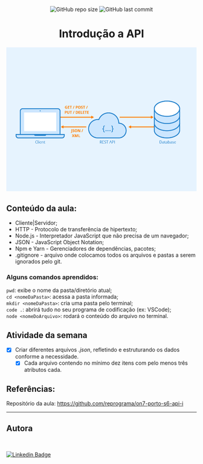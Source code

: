 <p align="center">
  <a> 
    <img alt="GitHub repo size" src="https://img.shields.io/github/repo-size/lealclarissa/exercicio-semana-6?color=9cf">
    <img alt="GitHub last commit" src="https://img.shields.io/github/last-commit/lealclarissa/exercicio-semana-6?color=9cf">
  </a>
</p>

<h1 align="center">Introdução a API</h1>

[![API](./assets/api.jpg)](https://www.seobility.net/en/wiki/images/f/f1/Rest-API.png)

## Conteúdo da aula:

* Cliente|Servidor;   
* HTTP - Protocolo de transferência de hipertexto;   
* Node.js - Interpretador JavaScript que não precisa de um navegador;   
* JSON - JavaScript Object Notation;   
* Npm e Yarn - Gerenciadores de dependências, pacotes;   
* .gitignore - arquivo onde colocamos todos os arquivos e pastas a serem ignorados pelo git.   

### Alguns comandos aprendidos:

```pwd```: exibe o nome da pasta/diretório atual;   
```cd <nomeDaPasta>```: acessa a pasta informada;    
```mkdir <nomeDaPasta>```: cria uma pasta pelo terminal;   
```code .```: abrirá tudo no seu programa de codificação (ex: VSCode);   
```node <nomeDoArquivo>```: rodará o conteúdo do arquivo no terminal.   

## Atividade da semana

- [x] Criar diferentes arquivos *.json*, 
refletindo e estruturando os dados conforme a necessidade.  
  - [x] Cada arquivo contendo no mínimo dez itens com pelo menos três atributos cada.  

## Referências:

Repositório da aula: https://github.com/reprograma/on7-porto-s6-api-i

---

## Autora

<a>
 <img style="border-radius: 50%;" src="https://avatars2.githubusercontent.com/u/69424163?s=400&u=6c4ceb2494ca08ef4a05454277aee432c6b5644f&v=4" width="100px;" alt=""/>
 <br />
</a>

[![Linkedin Badge](https://img.shields.io/badge/-Clarissa_Leal-blue?style=flat-square&logo=Linkedin&logoColor=white&link=https://www.linkedin.com/in/clarissa-leal/)](https://www.linkedin.com/in/clarissa-leal/)